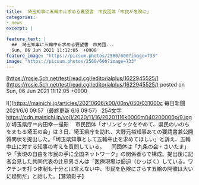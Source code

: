 ```yaml
---
title:  埼玉知事に五輪中止求める要望書　市民団体「市民が危険に」  
categories:
- news
excerpt: |
  
feature_text: |
  ##  埼玉知事に五輪中止求める要望書　市民団...
  Sun, 06 Jun 2021 11:12:05  +0900
feature_image: "https://picsum.photos/2560/600?image=733"
image: "https://picsum.photos/2560/600?image=733"
---
```


[https://rosie.5ch.net/test/read.cgi/editorialplus/1622945525/](https://rosie.5ch.net/test/read.cgi/editorialplus/1622945525/)
posted on Sun, 06 Jun 2021 11:12:05  +0900

<!--more-->

![](https://mainichi.jp/articles/20210606/k00/00m/050/031000c 毎日新聞 2021/6/6 09:57（最終更新 6/6 09:57） 254文字 [https://cdn.mainichi.jp/vol1/2020/11/16/20201116k0000m040200000p/9.jpg)](https://cdn.mainichi.jp/vol1/2020/11/16/20201116k0000m040200000p/9.jpg)) 埼玉県庁＝内田幸一撮影 　市民団体「オリンピックをやめて、県民のいのちをまもる埼玉の会」は３日、埼玉県庁を訪れ、大野元裕知事あての要請書兼公開質問状を提出した。「埼玉県知事として五輪中止を求めてほしい」と訴え、五輪中止に対する知事の考えを質問している。 　同団体は「九条の会・さいたま」や「表現の自由を市民の手に全国ネットワーク」の関係者らで構成。提出後に記者会見した共同代表の辻忠男さんは「医療現場は逼迫（ひっぱく）している。ワクチンを打つ体制も十分とは言えない中、市民を危険にさらす五輪の開催は大いに疑問だ」と話した。【鷲頭彰子】
